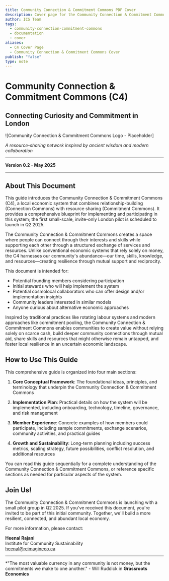 ```yaml
---
title: Community Connection & Commitment Commons PDF Cover
description: Cover page for the Community Connection & Commitment Commons documentation with overview and context
author: ICS Team
tags:
  - community-connection-commitment-commons
  - documentation
  - cover
aliases:
  - C4 Cover Page
  - Community Connection & Commitment Commons Cover
publish: "false"
type: note
---
```


# Community Connection & Commitment Commons (C4)
## Connecting Curiosity and Commitment in London

![Community Connection & Commitment Commons Logo - Placeholder]

*A resource-sharing network inspired by ancient wisdom and modern collaboration*

---

**Version 0.2 - May 2025**

---

## About This Document

This guide introduces the Community Connection & Commitment Commons (C4), a local economic system that combines relationship-building (Connection Commons) with resource sharing (Commitment Commons). It provides a comprehensive blueprint for implementing and participating in this system; the first small-scale, invite-only London pilot is scheduled to launch in Q2 2025.

The Community Connection & Commitment Commons creates a space where people can connect through their interests and skills while supporting each other through a structured exchange of services and resources. Unlike conventional economic systems that rely solely on money, the C4 harnesses our community's abundance—our time, skills, knowledge, and resources—creating resilience through mutual support and reciprocity.

This document is intended for:
- Potential founding members considering participation
- Initial stewards who will help implement the system
- Potential cosmolocal collaborators who can offer design and/or implementation insights
- Community leaders interested in similar models
- Anyone curious about alternative economic approaches

Inspired by traditional practices like rotating labour systems and modern approaches like commitment pooling, the Community Connection & Commitment Commons enables communities to create value without relying solely on scarce cash, build deeper community connections through mutual aid, share skills and resources that might otherwise remain untapped, and foster local resilience in an uncertain economic landscape.

## How to Use This Guide

This comprehensive guide is organized into four main sections:

1. **Core Conceptual Framework**: The foundational ideas, principles, and terminology that underpin the Community Connection & Commitment Commons
   
2. **Implementation Plan**: Practical details on how the system will be implemented, including onboarding, technology, timeline, governance, and risk management
   
3. **Member Experience**: Concrete examples of how members could participate, including sample commitments, exchange scenarios, community activities, and practical guides
   
4. **Growth and Sustainability**: Long-term planning including success metrics, scaling strategy, future possibilities, conflict resolution, and additional resources

You can read this guide sequentially for a complete understanding of the Community Connection & Commitment Commons, or reference specific sections as needed for particular aspects of the system.

## Join Us!

The Community Connection & Commitment Commons is launching with a small pilot group in Q2 2025. If you've received this document, you're invited to be part of this initial community. Together, we'll build a more resilient, connected, and abundant local economy.

For more information, please contact:

**Heenal Rajani**  
Institute for Community Sustainability  
heenal@reimagineco.ca

---

*"The most valuable currency in any community is not money, but the commitments we make to one another." - Will Ruddick in **Grassroots Economics**